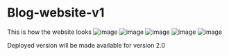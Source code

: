# Blog-website-v1
This is how the website looks
![image](https://user-images.githubusercontent.com/75318952/176927686-29b8a853-7512-4ba3-9de8-5f0ec797fafe.png)
![image](https://user-images.githubusercontent.com/75318952/176927760-665d83f2-f5ad-4f79-a92c-6106d7b632c6.png)
![image](https://user-images.githubusercontent.com/75318952/176927891-84da6d67-248b-4ff6-9285-e4f9d4e426df.png)
![image](https://user-images.githubusercontent.com/75318952/176927930-a424868c-9f0d-44a5-9a9c-c02a3766c694.png)
![image](https://user-images.githubusercontent.com/75318952/176927975-ff985bba-2d6b-4074-88ad-9a9ab304f704.png)
 
 Deployed version will be made available for version 2.0
